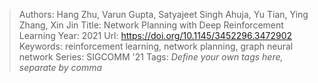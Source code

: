 > Authors: Hang Zhu, Varun Gupta, Satyajeet Singh Ahuja, Yu Tian, Ying Zhang, Xin Jin
> Title: Network Planning with Deep Reinforcement Learning
> Year: 2021
> Url: https://doi.org/10.1145/3452296.3472902
> Keywords: reinforcement learning, network planning, graph neural network
> Series: SIGCOMM '21
> Tags: *Define your own tags here, separate by comma*